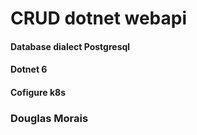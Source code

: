 # CRUD dotnet webapi

#### Database dialect Postgresql
#### Dotnet 6
#### Cofigure k8s


### Douglas Morais